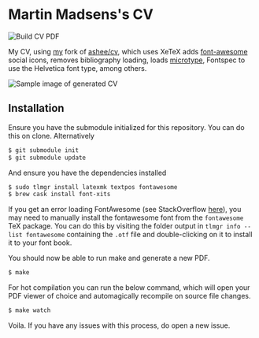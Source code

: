 # Martin Madsens's CV
![Build CV PDF](https://github.com/martinbjeldbak/CV/workflows/Build%20CV%20PDF/badge.svg)

My CV, using [my](https://github.com/martinbjeldbak/afriggeri-cv) fork of [ashee/cv](https://github.com/ashee/cv), which uses XeTeX adds [font-awesome](http://fortawesome.github.io/Font-Awesome/) social icons, removes bibliography loading, loads [microtype](https://www.ctan.org/pkg/microtype?lang=en), Fontspec to use the Helvetica font type, among others.

![Sample image of generated CV](https://cloud.githubusercontent.com/assets/823316/22179176/98b1e420-e097-11e6-9415-4504f921c3ae.png)

## Installation

Ensure you have the submodule initialized for this repository. You can do this on clone.
Alternatively

```sh
$ git submodule init
$ git submodule update
```

And ensure you have the dependencies installed

```sh
$ sudo tlmgr install latexmk textpos fontawesome
$ brew cask install font-xits
```

If you get an error loading FontAwesome (see StackOverflow [here](https://tex.stackexchange.com/questions/132888/fontawesome-font-not-found)), you may need to manually install the fontawesome font from the `fontawesome` TeX package. You can do this by visiting the folder output in `tlmgr info --list fontawesome` containing the `.otf` file and double-clicking on it to install it to your font book.

You should now be able to run make and generate a new PDF.

```sh
$ make
```

For hot compilation you can run the below command, which will open your PDF viewer of choice and
automagically recompile on source file changes.

```sh
$ make watch
```

Voila. If you have any issues with this process, do open a new issue.
